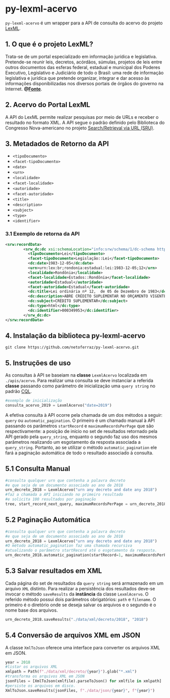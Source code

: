 # py-lexml-acervo

`py-lexml-acervo` é um wrapper para a API de consulta do acervo do projeto [LexML](https://www12.senado.leg.br/dados-abertos/conjuntos?grupo=legislacao&portal=legislativo).

## 1. O que é o projeto LexML?

Trata-se de um portal especializado em informação jurídica e legislativa. Pretende-se reunir leis, decretos, acórdãos, súmulas, projetos de leis entre outros documentos das esferas federal, estadual e municipal dos Poderes Executivo, Legislativo e Judiciário de todo o Brasil: uma rede de informação legislativa e jurídica que pretende organizar, integrar e dar acesso às informações disponibilizadas nos diversos portais de órgãos do governo na Internet. <strong>@[Fonte](https://projeto.lexml.gov.br/documentacao/destaques-lexml#o-que-lexml)</strong>.

## 2. Acervo do Portal LexML

A API do LexML permite realizar pesquisas por meio de URLs e receber o resultado no formato XML. A API segue o padrão definido pelo Biblioteca do Congresso Nova-americano no projeto [Search/Retrieval via URL (SRU)](http://www.loc.gov/standards/sru/).

## 3. Metadados de Retorno da API

- `<tipoDocumento>`
- `<facet-tipoDocumento>`
- `<date>`
- `<urn>`
- `<localidade>`
- `<facet-localidade>`
- `<autoridade>`
- `<facet-autoridade>`
- `<title>`
- `<description>`
- `<subject>`
- `<type>`
- `<identifier>`

### 3.1 Exemplo de retorna da API
```xml
<srw:recordData>
        <srw_dc:dc xsi:schemaLocation="info:srw/schema/1/dc-schema http://www.loc.gov/z3950/agency/zing/srw/dc-schema.xsd">
          <tipoDocumento>Lei</tipoDocumento>
          <facet-tipoDocumento>Legislação::Lei</facet-tipoDocumento>
          <dc:date>1983-12-05</dc:date>
          <urn>urn:lex:br;rondonia:estadual:lei:1983-12-05;12</urn>
          <localidade>Rondônia</localidade>
          <facet-localidade>Estados::Rondônia</facet-localidade>
          <autoridade>Estadual</autoridade>
          <facet-autoridade>Estadual</facet-autoridade>
          <dc:title>Lei ordinária nº 12,  de 05 de Dezembro de 1983</dc:title>
          <dc:description>ABRE CRÉDITO SUPLEMENTAR NO ORÇAMENTO VIGENTE.</dc:description>
          <dc:subject>CRÉDITO SUPLEMENTAR</dc:subject>
          <dc:type>html</dc:type>
          <dc:identifier>000349953</dc:identifier>
        </srw_dc:dc>
</srw:recordData>
```

## 4. Instalação da biblioteca py-lexml-acervo
`git clone https://github.com/netoferraz/py-lexml-acervo.git`

## 5. Instruções de uso
As consultas à API se baseiam na <strong>classe</strong> `LexmlAcervo` localizada em `./apis/acervo`. Para realizar uma consulta se deve instanciar a referida <strong>classe</strong> passando como parâmetro de inicialização uma `query string` no padrão [CQL](https://www.loc.gov/standards/sru/cql/spec.html).

```python
#exemplo de inicialização
consulta_acervo_2019 = LexmlAcervo("date=2019")
```
A efetiva consulta à API ocorre pela chamada de um dos métodos a seguir: `query` ou `automatic_pagination`. O primeiro é um chamado manual à API passando os parâmetros `startRecord` e `maximumRecordsPerPage` que são respectivamente: a posição de início no set de resultados retornado pela API gerado pela `query_string`, enquanto o segundo faz uso dos mesmos parâmetros realizando um esgotamento da resposta associada a `query_string`. Portanto, ao se utilizar o método `automatic_pagination` ele fará a paginação automática de todo o resultado associado à consulta.


## 5.1 Consulta Manual
```python
#consulta qualquer urn que contenha a palavra decreto
#e que seja de um documento associado ao ano de 2018
urn_decreto_2018 = LexmlAcervo("urn any decreto and date any 2018")
#faz a chamada a API iniciando no primeiro resultado
#e solicita 100 resultados por paginação
tree, start_record_next_query, maximumRecordsPerPage = urn_decreto_2018.query(startRecord=1, maximumRecordsPerPage=100)
```

## 5.2 Paginação Automática
```python
#consulta qualquer urn que contenha a palavra decreto
#e que seja de um documento associado ao ano de 2018
urn_decreto_2018 = LexmlAcervo("urn any decreto and date any 2018")
#O método automatic_pagination faz uma chamada recursiva
#atualizando o parâmetro startRecord até o esgotamento da resposta.
urn_decreto_2018.automatic_pagination(startRecord=1, maximumRecordsPerPage=100)
```

## 5.3 Salvar resultados em XML
Cada página do set de resultados da `query string` será armazenado em um arquivo `XML` distinto. Para
realizar a persistência dos resultados deve-se invocar o método `saveResults` da **instância** da classe `LexmlAcervo`. O referido método possui dois parâmetros obrigatórios: `path` e `filename`. O primeiro é o diretório onde se deseja salvar os arquivos e o segundo é o nome base dos arquivos.
```python
urn_decreto_2018.saveResults("./data/xml/decreto/2018", "2018")
```

## 5.4 Conversão de arquivos XML em JSON
A classe `XmlToJson` oferece uma interface para converter os arquivos XML em JSON.
```python
year = 2018
#listar os arquivos XML
xmlpath = Path(f"./data/xml/decreto/{year}").glob("*.xml")
#transforma os arquivos XML em JSON
jsonFiles = [XmlToJson(xmlfile).parseToJson() for xmlfile in xmlpath]
#persiste os arquivos em disco.
XmlToJson.saveResults(jsonFiles, f"./data/json/{year}", f"{year}")
```